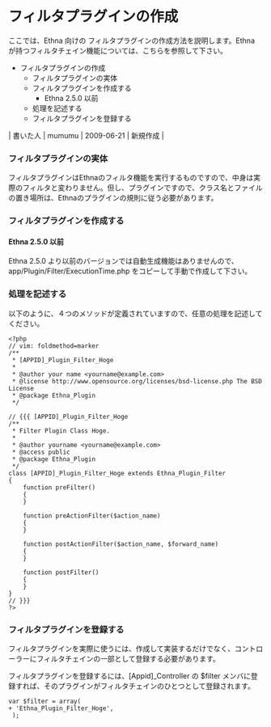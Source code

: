 # フィルタプラグインの作成
ここでは、Ethna 向けの フィルタプラグインの作成方法を説明します。Ethna が持つフィルタチェイン機能については、こちらを参照して下さい。

- フィルタプラグインの作成 
  - フィルタプラグインの実体 
  - フィルタプラグインを作成する 
    - Ethna 2.5.0 以前 
  - 処理を記述する 
  - フィルタプラグインを登録する 

| 書いた人 | mumumu | 2009-06-21 | 新規作成 |

### フィルタプラグインの実体

フィルタプラグインはEthnaのフィルタ機能を実行するものですので、中身は実際のフィルタと変わりません。但し、プラグインですので、クラス名とファイルの置き場所は、Ethnaのプラグインの規則に従う必要があります。

### フィルタプラグインを作成する

#### Ethna 2.5.0 以前

Ethna 2.5.0 より以前のバージョンでは自動生成機能はありませんので、app/Plugin/Filter/ExecutionTime.php をコピーして手動で作成して下さい。

### 処理を記述する

以下のように、４つのメソッドが定義されていますので、任意の処理を記述してください。

    <?php
    // vim: foldmethod=marker
    /**
     * [APPID]_Plugin_Filter_Hoge
     *
     * @author your name <yourname@example.com>
     * @license http://www.opensource.org/licenses/bsd-license.php The BSD License
     * @package Ethna_Plugin
     */
    
    // {{{ [APPID]_Plugin_Filter_Hoge
    /**
     * Filter Plugin Class Hoge.
     *
     * @author yourname <yourname@example.com>
     * @access public
     * @package Ethna_Plugin 
     */
    class [APPID]_Plugin_Filter_Hoge extends Ethna_Plugin_Filter
    {
        function preFilter()
        {
        }
    
        function preActionFilter($action_name)
        {
        }
    
        function postActionFilter($action_name, $forward_name)
        {
        }
    
        function postFilter()
        {
        }
    }
    // }}}
    ?>

### フィルタプラグインを登録する

フィルタプラグインを実際に使うには、作成して実装するだけでなく、コントローラーにフィルタチェインの一部として登録する必要があります。

フィルタプラグインを登録するには、[Appid]_Controller の $filter メンバに登録すれば、そのプラグインがフィルタチェインのひとつとして登録されます。

    var $filter = array(
    + 'Ethna_Plugin_Filter_Hoge',
     );


